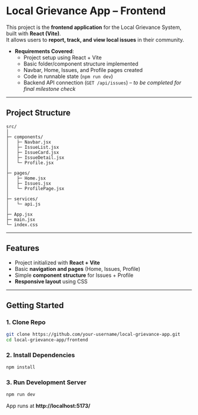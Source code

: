 #  Local Grievance App – Frontend  

This project is the **frontend application** for the Local Grievance System, built with **React (Vite)**.  
It allows users to **report, track, and view local issues** in their community.  

- **Requirements Covered**:  
  -  Project setup using React + Vite  
  - Basic folder/component structure implemented  
  -  Navbar, Home, Issues, and Profile pages created  
  -  Code in runnable state (`npm run dev`)  
  -  Backend API connection (`GET /api/issues`) – *to be completed for final milestone check*  

---

##  Project Structure  

```
src/
│
├─ components/       
│   ├─ Navbar.jsx
│   ├─ IssueList.jsx
│   ├─ IssueCard.jsx
│   ├─ IssueDetail.jsx
│   └─ Profile.jsx
│
├─ pages/           
│   ├─ Home.jsx
│   ├─ Issues.jsx
│   └─ ProfilePage.jsx
│
├─ services/         
│   └─ api.js
│
├─ App.jsx          
├─ main.jsx          
└─ index.css   
```

---

##  Features 

- Project initialized with **React + Vite**  
- Basic **navigation and pages** (Home, Issues, Profile)  
- Simple **component structure** for Issues + Profile  
- **Responsive layout** using CSS   

---


##  Getting Started  

### 1️. Clone Repo  
```bash
git clone https://github.com/your-username/local-grievance-app.git
cd local-grievance-app/frontend
```

### 2️. Install Dependencies  
```bash
npm install
```

### 3️. Run Development Server  
```bash
npm run dev
```

App runs at **http://localhost:5173/**  


